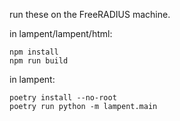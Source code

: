 run these on the FreeRADIUS machine.

in lampent/lampent/html:

```
npm install
npm run build
```

in lampent:

```
poetry install --no-root
poetry run python -m lampent.main
```

